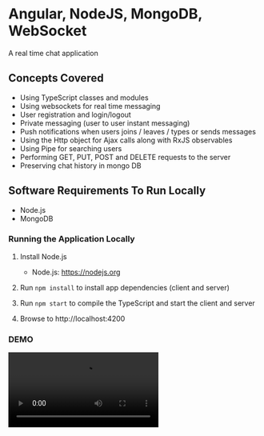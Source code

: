 # Angular, NodeJS, MongoDB, WebSocket 

A real time chat application 

## Concepts Covered

* Using TypeScript classes and modules
* Using websockets for real time messaging
* User registration and login/logout
* Private messaging (user to user instant messaging)
* Push notifications when users joins / leaves  / types or sends messages
* Using the Http object for Ajax calls along with RxJS observables
* Using Pipe for searching users
* Performing GET, PUT, POST and DELETE requests to the server
* Preserving chat history in mongo DB

## Software Requirements To Run Locally 

* Node.js 
* MongoDB 

### Running the Application Locally

1. Install Node.js  
    * Node.js: https://nodejs.org
   
1. Run `npm install` to install app dependencies (client and server)

1. Run `npm start` to compile the TypeScript and start the client and server

1. Browse to http://localhost:4200



### DEMO

![Alt Text](https://github.com/RatneshChauhan/Chat-Angular-Node-Mongo-WebSocket/blob/DEV/screen-ratnesh.mp4)
